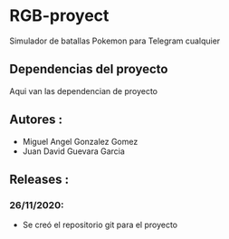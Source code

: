 # RGB-proyect
Simulador de batallas Pokemon para Telegram
cualquier 

## Dependencias del proyecto
Aqui van las dependencian de proyecto


## Autores :

* Miguel Angel Gonzalez Gomez
* Juan David Guevara Garcia

## Releases :
### 26/11/2020:
* Se creó el repositorio git para el proyecto